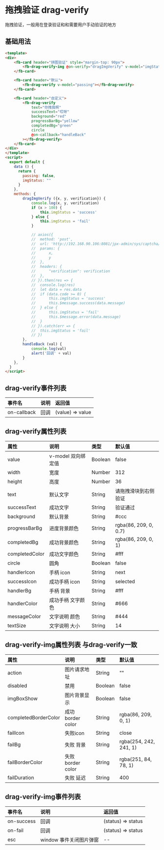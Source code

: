 [comment]: <> (fb-docs: docsify/fb-ui/05/drag-verify/README.md)

# 拖拽验证 drag-verify

拖拽验证，一般用在登录验证和和需要用户手动验证的地方

## 基础用法

```html run {title:'示例演示'}
<template>
<div>
    <fb-card header="拼图验证" style="margin-top: 90px">
        <fb-drag-verify-img @on-verify="dragImgVerify" v-model="imgStatus" imgBoxShow></fb-drag-verify-img>
    </fb-card>

    <fb-card header="默认">
        <fb-drag-verify v-model="passing"></fb-drag-verify>
    </fb-card>

    <fb-card header="自定义">
        <fb-drag-verify
            text="你拽我啊"
            successText="哎呀"
            background="red"
            progressBarBg="yellow"
            completedBg="green"
            circle
            @on-callback="handleBack"
        ></fb-drag-verify>
    </fb-card>
</div>
</template>
<script>
  export default {
    data () {
      return {
        passing: false,
		imgStatus: ""
      }
    },
    methods: {
        dragImgVerify ({x, y, verification}) {
            console.log(x, y, verification)
            if (x > 100) {
                this.imgStatus = 'success'
            } else {
                this.imgStatus = 'fail'
            }

            // axios({
            // 	method: 'post',
            // 	url: 'http://192.168.90.106:8081/jpx-admin/sys/captcha/check-verification',
            // 	params: {
            // 		x,
            // 		y
            // 	},
            // 	headers: {
            // 		"verification": verification
            // 	},
            // }).then(res => {
            // 	console.log(res)
            // 	let data = res.data
            // 	if (data.code >= 0) {
            // 		this.imgStatus = 'success'
            // 		this.$message.success(data.message)
            // 	} else {
            // 		this.imgStatus = 'fail'
            // 		this.$message.error(data.message)
            // 	}
            // }).catch(err => {
            // 	this.imgStatus = 'fail'
            // })
        },
        handleBack (val) {
            console.log(val)
            alert('回调' + val)
        }
    },
  }
</script>
```
## drag-verify事件列表
| 事件名 | 说明 | 返回值 |
|:-----|:----|:-----|
| on-callback | 回调 | (value) => value |

## drag-verify属性列表
| 属性 | 说明 | 类型 | 默认值 |
|:-----|:----|:-----|:-------|
| value | v-model 双向绑定值 | Boolean | false |
| width | 宽度 | Number | 312 |
| height | 高度  | Number | 36 |
| text | 默认文字  | String | 请拖拽滑块到右侧验证 |
| successText | 成功文字  | String | 验证通过 |
| background | 默认背景  | String | #ccc |
| progressBarBg | 进度背景颜色  | String | rgba(86, 209, 0, 0.7) |
| completedBg | 成功背景颜色   | String | rgba(86, 209, 0, 1) |
| completedColor | 成功文字颜色  | String | #fff |
| circle | 圆角  | Boolean | false |
| handlerIcon | 手柄 icon  | String | next |
| successIcon | 成功手柄 icon | String | selected |
| handlerBg | 手柄 背景 | String | #fff |
| handlerColor | 成功手柄 文字颜色 | String | #666 |
| messageColor | 文字说明 颜色 | String | #444 |
| textSize | 文字说明 大小 | String | 14 |

## drag-verify-img属性列表 与drag-verify一致
| 属性 | 说明 | 类型 | 默认值 |
|:-----|:----|:-----|:-------|
| action | 图片请求地址 | String | "" |
| disabled | 禁用 | Boolean | false |
| imgBoxShow | 图片背景显示 | Boolean | false |
| completedBorderColor | 成功 border color | String | rgba(86, 209, 0, 1) |
| failIcon | 失败icon | String | close |
| failBg | 失败 背景 | String | rgba(254, 242, 241, 1) |
| failBorderColor | 失败 border color | String | rgba(251, 84, 78, 1) |
| failDuration | 失败 延迟 | String | 400 |

## drag-verify-img事件列表
| 事件名 | 说明 | 返回值 |
|:-----|:----|:-----|
| on-success | 回调 | (status) => status |
| on-fail | 回调 | (status) => status |
| esc | window 事件关闭图片弹窗 | -- |


